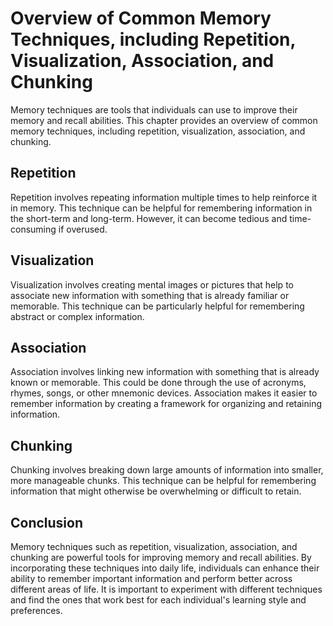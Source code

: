 Overview of Common Memory Techniques, including Repetition, Visualization, Association, and Chunking
==================================================================================================================================

Memory techniques are tools that individuals can use to improve their memory and recall abilities. This chapter provides an overview of common memory techniques, including repetition, visualization, association, and chunking.

Repetition
----------

Repetition involves repeating information multiple times to help reinforce it in memory. This technique can be helpful for remembering information in the short-term and long-term. However, it can become tedious and time-consuming if overused.

Visualization
-------------

Visualization involves creating mental images or pictures that help to associate new information with something that is already familiar or memorable. This technique can be particularly helpful for remembering abstract or complex information.

Association
-----------

Association involves linking new information with something that is already known or memorable. This could be done through the use of acronyms, rhymes, songs, or other mnemonic devices. Association makes it easier to remember information by creating a framework for organizing and retaining information.

Chunking
--------

Chunking involves breaking down large amounts of information into smaller, more manageable chunks. This technique can be helpful for remembering information that might otherwise be overwhelming or difficult to retain.

Conclusion
----------

Memory techniques such as repetition, visualization, association, and chunking are powerful tools for improving memory and recall abilities. By incorporating these techniques into daily life, individuals can enhance their ability to remember important information and perform better across different areas of life. It is important to experiment with different techniques and find the ones that work best for each individual's learning style and preferences.
